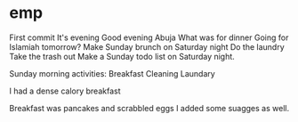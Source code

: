 # emp
First commit
It's evening
Good evening Abuja
What was for dinner
Going for Islamiah tomorrow?
Make Sunday brunch on Saturday night
Do the laundry
Take the trash out
Make a Sunday todo list on Saturday night.

Sunday morning activities:
Breakfast
Cleaning
Laundary

I had a dense calory breakfast

Breakfast was pancakes and scrabbled eggs
I added some suagges as well.

